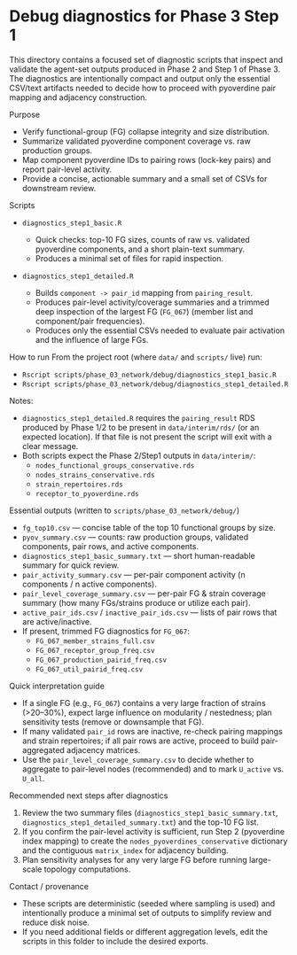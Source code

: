 # Debug diagnostics for Phase 3 Step 1

This directory contains a focused set of diagnostic scripts that inspect and validate the agent-set outputs produced in Phase 2 and Step 1 of Phase 3. The diagnostics are intentionally compact and output only the essential CSV/text artifacts needed to decide how to proceed with pyoverdine pair mapping and adjacency construction.

Purpose
- Verify functional-group (FG) collapse integrity and size distribution.
- Summarize validated pyoverdine component coverage vs. raw production groups.
- Map component pyoverdine IDs to pairing rows (lock-key pairs) and report pair-level activity.
- Provide a concise, actionable summary and a small set of CSVs for downstream review.

Scripts
- `diagnostics_step1_basic.R`
  - Quick checks: top-10 FG sizes, counts of raw vs. validated pyoverdine components, and a short plain-text summary.
  - Produces a minimal set of files for rapid inspection.

- `diagnostics_step1_detailed.R`
  - Builds `component -> pair_id` mapping from `pairing_result`.
  - Produces pair-level activity/coverage summaries and a trimmed deep inspection of the largest FG (`FG_067`) (member list and component/pair frequencies).
  - Produces only the essential CSVs needed to evaluate pair activation and the influence of large FGs.

How to run
From the project root (where `data/` and `scripts/` live) run:
- `Rscript scripts/phase_03_network/debug/diagnostics_step1_basic.R`
- `Rscript scripts/phase_03_network/debug/diagnostics_step1_detailed.R`

Notes:
- `diagnostics_step1_detailed.R` requires the `pairing_result` RDS produced by Phase 1/2 to be present in `data/interim/rds/` (or an expected location). If that file is not present the script will exit with a clear message.
- Both scripts expect the Phase 2/Step1 outputs in `data/interim/`:
  - `nodes_functional_groups_conservative.rds`
  - `nodes_strains_conservative.rds`
  - `strain_repertoires.rds`
  - `receptor_to_pyoverdine.rds`

Essential outputs (written to `scripts/phase_03_network/debug/`)
- `fg_top10.csv` — concise table of the top 10 functional groups by size.
- `pyov_summary.csv` — counts: raw production groups, validated components, pair rows, and active components.
- `diagnostics_step1_basic_summary.txt` — short human-readable summary for quick review.
- `pair_activity_summary.csv` — per-pair component activity (n components / n active components).
- `pair_level_coverage_summary.csv` — per-pair FG & strain coverage summary (how many FGs/strains produce or utilize each pair).
- `active_pair_ids.csv` / `inactive_pair_ids.csv` — lists of pair rows that are active/inactive.
- If present, trimmed FG diagnostics for `FG_067`:
  - `FG_067_member_strains_full.csv`
  - `FG_067_receptor_group_freq.csv`
  - `FG_067_production_pairid_freq.csv`
  - `FG_067_util_pairid_freq.csv`

Quick interpretation guide
- If a single FG (e.g., `FG_067`) contains a very large fraction of strains (>20–30%), expect large influence on modularity / nestedness; plan sensitivity tests (remove or downsample that FG).
- If many validated `pair_id` rows are inactive, re-check pairing mappings and strain repertoires; if all pair rows are active, proceed to build pair-aggregated adjacency matrices.
- Use the `pair_level_coverage_summary.csv` to decide whether to aggregate to pair-level nodes (recommended) and to mark `U_active` vs. `U_all`.

Recommended next steps after diagnostics
1. Review the two summary files (`diagnostics_step1_basic_summary.txt`, `diagnostics_step1_detailed_summary.txt`) and the top-10 FG list.
2. If you confirm the pair-level activity is sufficient, run Step 2 (pyoverdine index mapping) to create the `nodes_pyoverdines_conservative` dictionary and the contiguous `matrix_index` for adjacency building.
3. Plan sensitivity analyses for any very large FG before running large-scale topology computations.

Contact / provenance
- These scripts are deterministic (seeded where sampling is used) and intentionally produce a minimal set of outputs to simplify review and reduce disk noise.
- If you need additional fields or different aggregation levels, edit the scripts in this folder to include the desired exports.
